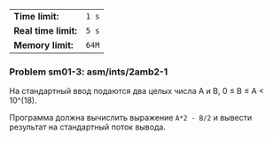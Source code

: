 |                      |       |
|----------------------|-------|
| **Time limit:**      | `1 s` |
| **Real time limit:** | `5 s` |
| **Memory limit:**    | `64M` |


### Problem sm01-3: asm/ints/2amb2-1

На стандартный ввод подаются два целых числа A и B, 0 ≤ B ≤ A < 10^(18).

Программа должна вычислить выражение `A*2 - B/2` и вывести результат на стандартный поток вывода.


